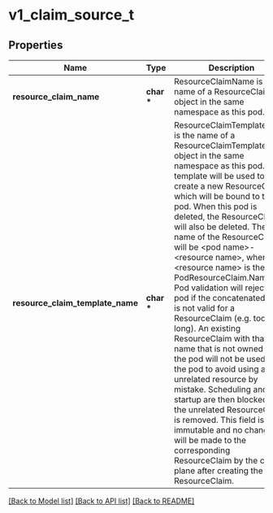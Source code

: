 # v1_claim_source_t

## Properties
Name | Type | Description | Notes
------------ | ------------- | ------------- | -------------
**resource_claim_name** | **char \*** | ResourceClaimName is the name of a ResourceClaim object in the same namespace as this pod. | [optional] 
**resource_claim_template_name** | **char \*** | ResourceClaimTemplateName is the name of a ResourceClaimTemplate object in the same namespace as this pod.  The template will be used to create a new ResourceClaim, which will be bound to this pod. When this pod is deleted, the ResourceClaim will also be deleted. The name of the ResourceClaim will be &lt;pod name&gt;-&lt;resource name&gt;, where &lt;resource name&gt; is the PodResourceClaim.Name. Pod validation will reject the pod if the concatenated name is not valid for a ResourceClaim (e.g. too long).  An existing ResourceClaim with that name that is not owned by the pod will not be used for the pod to avoid using an unrelated resource by mistake. Scheduling and pod startup are then blocked until the unrelated ResourceClaim is removed.  This field is immutable and no changes will be made to the corresponding ResourceClaim by the control plane after creating the ResourceClaim. | [optional] 

[[Back to Model list]](../README.md#documentation-for-models) [[Back to API list]](../README.md#documentation-for-api-endpoints) [[Back to README]](../README.md)


